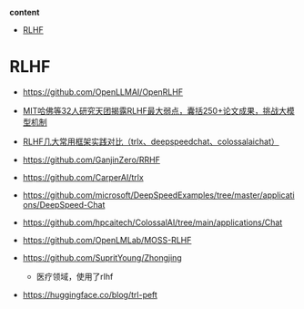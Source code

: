 **content**
<!-- TOC -->

- [RLHF](#rlhf)

<!-- /TOC -->


# RLHF

- https://github.com/OpenLLMAI/OpenRLHF

- [MIT哈佛等32人研究天团揭露RLHF最大弱点，囊括250+论文成果，挑战大模型机制](https://mp.weixin.qq.com/s/BCdX6PuEdSR7D3WJ4ffonA)
- [RLHF几大常用框架实践对比（trlx、deepspeedchat、colossalaichat）](https://zhuanlan.zhihu.com/p/626046758?utm_campaign=shareopn&utm_medium=social&utm_oi=615941546193850368&utm_psn=1646992448919416832&utm_source=wechat_session)

- https://github.com/GanjinZero/RRHF

- https://github.com/CarperAI/trlx

- https://github.com/microsoft/DeepSpeedExamples/tree/master/applications/DeepSpeed-Chat

- https://github.com/hpcaitech/ColossalAI/tree/main/applications/Chat

- https://github.com/OpenLMLab/MOSS-RLHF

- https://github.com/SupritYoung/Zhongjing
  - 医疗领域，使用了rlhf

- https://huggingface.co/blog/trl-peft